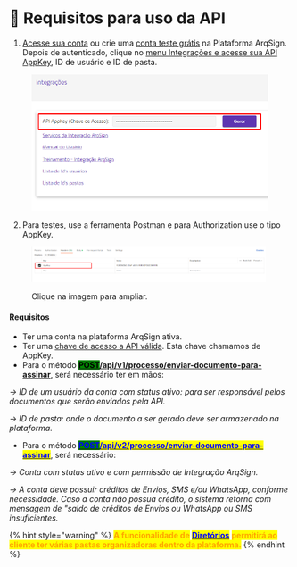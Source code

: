 # 🔳 Requisitos para uso da API

1. [Acesse sua conta](../../../#pagina-de-login-autenticacao-na-plataforma-arqsign) ou crie uma [conta teste grátis](../../../#criacao-de-conta-teste-gratis) na Plataforma ArqSign. Depois de autenticado, clique no [menu Integrações e acesse sua API AppKey](../#api-key-chave-de-acesso), ID de usuário e ID de pasta.

<figure><img src="../../../.gitbook/assets/integracoes6.png" alt=""><figcaption></figcaption></figure>

2. Para testes, use a ferramenta Postman e para Authorization use o tipo AppKey.

<figure><img src="../../../.gitbook/assets/api01.png" alt=""><figcaption><p>Clique na imagem para ampliar.</p></figcaption></figure>

#### Requisitos

* Ter uma conta na plataforma ArqSign ativa.
* Ter uma [chave de acesso a API válida](../#api-key-chave-de-acesso). Esta chave chamamos de AppKey.
* Para o método [<mark style="background-color:green;">**POST**</mark>**/api/v1/processo/enviar-documento-para-assinar**](broken-reference), será necessário ter em mãos:

&#x20;    _-> ID de um usuário da conta com status ativo: para ser responsável pelos documentos que serão enviados pela API._ &#x20;

&#x20;    _-> ID de pasta: onde o documento a ser gerado deve ser armazenado na plataforma._

* Para o método [<mark style="color:blue;background-color:green;">**POST**</mark><mark style="color:blue;">**/api/v2/processo/enviar-documento-para-assinar**</mark>](https://app.gitbook.com/o/Ai1YjbPQxIuvTaVzoZ4H/s/NkvKZtdmOiilgqExqFNO/\~/changes/52/administracao/integracoes/metodos-disponiveis-na-api-1/post-api-v2-processo-enviar-documento-para-assinar), será necessário:

&#x20;     _-> Conta com status ativo e com permissão de Integração ArqSign._

&#x20;     _-> A conta deve possuir créditos de Envios, SMS e/ou WhatsApp, conforme necessidade. Caso a conta não possua crédito, o sistema retorna com mensagem de "saldo de créditos de Envios ou WhatsApp ou SMS insuficientes._

{% hint style="warning" %}
<mark style="color:orange;">**A funcionalidade de**</mark> [<mark style="color:blue;">**Diretórios**</mark>](broken-reference) <mark style="color:orange;">**permitirá ao cliente ter várias pastas organizadoras dentro da plataforma.**</mark>
{% endhint %}
